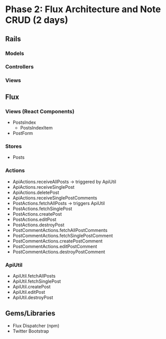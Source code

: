 # Phase 2: Flux Architecture and Note CRUD (2 days)

## Rails
### Models

### Controllers

### Views

## Flux
### Views (React Components)
* PostsIndex
  - PostsIndexItem
* PostForm

### Stores
* Posts

### Actions
* ApiActions.receiveAllPosts -> triggered by ApiUtil
* ApiActions.receiveSinglePost
* ApiActions.deletePost
* ApiActions.receiveSinglePostComments
* PostActions.fetchAllPosts -> triggers ApiUtil
* PostActions.fetchSinglePost
* PostActions.createPost
* PostActions.editPost
* PostActions.destroyPost
* PostCommentActions.fetchAllPostComments
* PostCommentActions.fetchSinglePostComment
* PostCommentActions.createPostComment
* PostCommentActions.editPostComment
* PostCommentActions.destroyPostComment

### ApiUtil
* ApiUtil.fetchAllPosts
* ApiUtil.fetchSinglePost
* ApiUtil.createPost
* ApiUtil.editPost
* ApiUtil.destroyPost

## Gems/Libraries
* Flux Dispatcher (npm)
* Twitter Bootstrap
